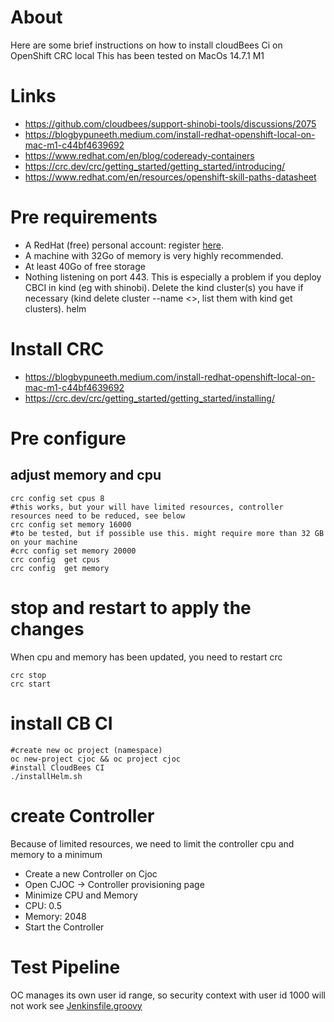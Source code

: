 # About

Here are some brief instructions on how to install cloudBees Ci on OpenShift CRC local
This has been tested on MacOs 14.7.1 M1

# Links
* https://github.com/cloudbees/support-shinobi-tools/discussions/2075
* https://blogbypuneeth.medium.com/install-redhat-openshift-local-on-mac-m1-c44bf4639692
* https://www.redhat.com/en/blog/codeready-containers
* https://crc.dev/crc/getting_started/getting_started/introducing/
* https://www.redhat.com/en/resources/openshift-skill-paths-datasheet 

# Pre requirements

* A RedHat (free) personal account: register [here](https://www.redhat.com/wapps/ugc/register.html?_flowId=register-flow&_flowExecutionKey=e1s1). 
* A machine with 32Go of memory is very highly recommended.
* At least 40Go of free storage
* Nothing listening on port 443. This is especially a problem if you deploy CBCI in kind (eg with shinobi). Delete the kind cluster(s) you have if necessary (kind delete cluster --name <>, list them with kind get clusters).
helm

# Install CRC

* https://blogbypuneeth.medium.com/install-redhat-openshift-local-on-mac-m1-c44bf4639692
* https://crc.dev/crc/getting_started/getting_started/installing/ 

# Pre configure

## adjust memory and cpu 

```
crc config set cpus 8
#this works, but your will have limited resources, controller resources need to be reduced, see below
crc config set memory 16000 
#to be tested, but if possible use this. might require more than 32 GB on your machine
#crc config set memory 20000 
crc config  get cpus
crc config  get memory
```


# stop and restart to apply the changes 

When cpu and memory has been updated, you need to restart crc

```
crc stop
crc start
```


#  install CB CI 

```
#create new oc project (namespace)
oc new-project cjoc && oc project cjoc
#install CloudBees CI 
./installHelm.sh
```

# create Controller
Because of limited resources, we need to limit the controller cpu and memory to a minimum 
* Create a new Controller on Cjoc
* Open  CJOC -> Controller provisioning page 
* Minimize CPU and Memory
* CPU: 0.5
* Memory: 2048 
* Start the Controller

# Test Pipeline

OC manages its own user id range, so security context with user id 1000 will not work
see [Jenkinsfile.groovy](Jenkinsfile.groovy)
